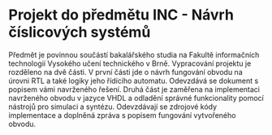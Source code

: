 # Projekt do předmětu INC - Návrh číslicových systémů
Předmět je povinnou součástí bakalářského studia na Fakultě informačních technologií Vysokého učení technického v Brně. Vypracování projektu je rozděleno na dvě části. V první části jde o návrh fungování obvodu na úrovni RTL a také logiky jeho řídícího automatu. Odevzdává se dokument s popisem vámi navrženého řešení. Druhá část je zaměřena na implementaci navrženého obvodu v jazyce
VHDL a odladění správné funkcionality pomocí nástrojů pro simulaci a syntézu. Odevzdávají se zdrojové kódy implementace a doplněná zpráva s popisem fungování vytvořeného obvodu.
